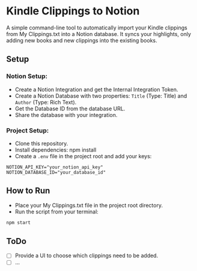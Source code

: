 # Kindle Clippings to Notion
A simple command-line tool to automatically import your Kindle clippings from My Clippings.txt into a Notion database. It syncs your highlights, only adding new books and new clippings into the existing books.

## Setup
### Notion Setup:
* Create a Notion Integration and get the Internal Integration Token.
* Create a Notion Database with two properties: `Title` (Type: Title) and `Author` (Type: Rich Text).
* Get the Database ID from the database URL.
* Share the database with your integration.
### Project Setup:
* Clone this repository.
* Install dependencies: npm install
* Create a `.env` file in the project root and add your keys:
```env
NOTION_API_KEY="your_notion_api_key"
NOTION_DATABASE_ID="your_database_id"
```
## How to Run
* Place your My Clippings.txt file in the project root directory.
* Run the script from your terminal:
```bash
npm start
```

## ToDo
- [ ] Provide a UI to choose which clippings need to be added.
- [ ] ...